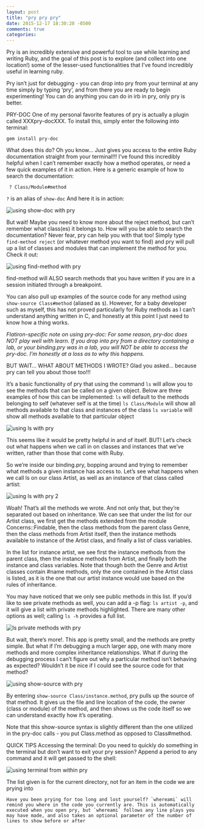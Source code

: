 ```yaml
---
layout: post
title: "pry pry pry"
date: 2015-12-17 18:30:20 -0500
comments: true
categories:
---
```


Pry is an incredibly extensive and powerful tool to use while learning and writing Ruby, and the goal of this post is to explore (and collect into one location!) some of the lesser-used functionalities that I’ve found incredibly useful in learning ruby.

Pry isn’t just for debugging - you can drop into pry from your terminal at any time simply by typing ‘pry’, and from there you are ready to begin experimenting! You can do anything you can do in irb in pry, only pry is better.

PRY-DOC
One of my personal favorite features of pry is actually a plugin called XXXpry-docXXX. To install this, simply enter the following into terminal:

`gem install pry-doc`

What does this do? Oh you know… Just gives you access to the entire Ruby documentation straight from your terminal!!! I’ve found this incredibly helpful when I can’t remember exactly how a method operates, or need a few quick examples of it in action. Here is a generic example of how to search the documentation:

` ? Class/Module#method`

`?` is an alias of `show-doc` And here it is in action:

![using show-doc with pry](/images/pry/show-doc.png)

But wait! Maybe you need to know more about the reject method, but can’t remember what class(es) it belongs to. How will you be able to search the documentation? Never fear, pry can help you with that too! Simply type `find-method reject` (or whatever method you want to find) and pry will pull up a list of classes and modules that can implement the method for you. Check it out:

![using find-method with pry](/images/pry/find-method.png)

find-method will ALSO search methods that you have written if you are in a session initiated through a breakpoint.

You can also pull up examples of the source code for any method using `show-source Class#method` (aliased as `$`). However, for a baby developer such as myself, this has not proved particularly for Ruby methods as I can’t understand anything written in C, and honestly at this point I just need to know how a thing works.

*Flatiron-specific note on using pry-doc: For some reason, pry-doc does NOT play well with learn. If you drop into pry from a directory containing a lab, or your binding.pry was in a lab, you will NOT be able to access the pry-doc. I’m honestly at a loss as to why this happens.*

BUT WAIT… WHAT ABOUT METHODS I WROTE?
Glad you asked… because pry can tell you about those too!!!

It’s a basic functionality of pry that using the command `ls` will allow you to see the methods that can be called on a given object. Below are three examples of how this can be implemented:
`ls` will default to the methods belonging to self (whatever self is at the time)
`ls Class/Module` will show all methods available to that class and instances of the class
`ls variable` will show all methods available to that particular object

![using ls with pry](/images/pry/ls-general.png)

This seems like it would be pretty helpful in and of itself. BUT! Let’s check out what happens when we call in on classes and instances that we’ve written, rather than those that come with Ruby.

So we’re inside our binding.pry, bopping around and trying to remember what methods a given instance has access to. Let’s see what happens when we call ls on our class Artist, as well as an instance of that class called artist:

![using ls with pry 2](/images/pry/ls-artist.png)

Woah! That’s all the methods we wrote. And not only that, but they’re separated out based on inheritance. We can see that under the list for our Artist class, we first get the methods extended from the module Concerns::Findable, then the class methods from the parent class Genre, then the class methods from Artist itself, then the instance methods available to instance of the Artist class, and finally a list of class variables.

In the list for instance artist, we see first the instance methods from the parent class, then the instance methods from Artist, and finally both the instance and class variables. Note that though both the Genre and Artist classes contain #name methods, only the one contained in the Artist class is listed, as it is the one that our artist instance would use based on the rules of inheritance.

You may have noticed that we only see public methods in this list. If you’d like to see private methods as well, you can add a -p flag: `ls artist -p`, and it will give a list with private methods highlighted. There are many other options as well; calling `ls -h` provides a full list.

![ls private methods with pry](/images/pry/private-methods.png)

But wait, there’s more!. This app is pretty small, and the methods are pretty simple. But what if I’m debugging a much larger app, one with many more methods and more complex inheritance relationships. What if during the debugging process I can’t figure out why a particular method isn’t behaving as expected? Wouldn’t it be nice if I could see the source code for that method?

![using show-source with pry](/images/pry/show-source.png)

By entering `show-source Class/instance.method`, pry pulls up the source of that method. It gives us the file and line location of the code, the owner (class or module) of the method, and then shows us the code itself so we can understand exactly how it’s operating.

Note that this show-source syntax is slightly different than the one utilized in the pry-doc calls - you put Class.method as opposed to Class#method.


QUICK TIPS
	Accessing the terminal: Do you need to quickly do something in the terminal but don’t want to exit your pry session? Append a period to any command and it will get passed to the shell:

![using terminal from within pry](/images/pry/terminal.png)

The list given is for the current directory, not for an item in the code we are prying into

	Have you been prying for too long and lost yourself? `whereami` will remind you where in the code you currently are. This is automatically executed when you open pry, but `whereami` follows any line plays you may have made, and also takes an optional parameter of the number of lines to show before or after
